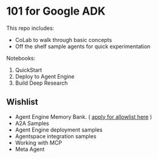 # 101 for Google ADK

This repo includes:

- CoLab to walk through basic concepts
- Off the shelf sample agents for quick experimentation

Notebooks:

1. QuickStart
2. Deploy to Agent Engine
3. Build Deep Research

## Wishlist

- Agent Engine Memory Bank. ( [apply for allowlist here](https://docs.google.com/forms/d/e/1FAIpQLSe6Qn0rQKK9Qa-zOzHI0YSmero9yXPb1ideJFtGXFqpvQL2sA/viewform) )
- A2A Samples
- Agent Engine deployment samples
- Agentspace integration samples
- Working with MCP
- Meta Agent
